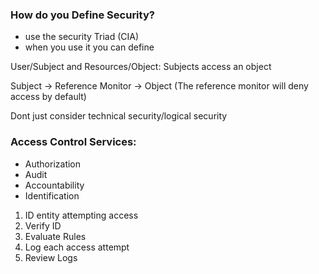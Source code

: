 ### How do you Define Security?
- use the security Triad (CIA)
- when you use it you can define

User/Subject and Resources/Object:  Subjects access an object

Subject -> Reference Monitor -> Object (The reference monitor will deny access by default)

Dont just consider technical security/logical security

### Access Control Services:
- Authorization
- Audit
- Accountability
- Identification

1. ID entity attempting access
2. Verify ID
3. Evaluate Rules
4. Log each access attempt
5. Review Logs

